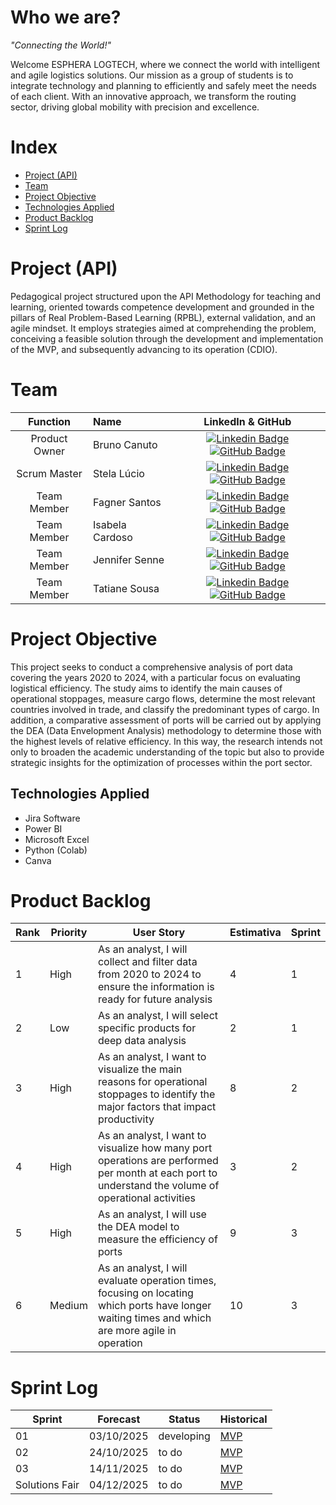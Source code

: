 # Who we are?

*"Connecting the World!"*

Welcome ESPHERA LOGTECH, where we connect the world with intelligent and agile logistics solutions. Our mission as a group of students is to integrate technology and planning to efficiently and safely meet the needs of each client. With an innovative approach, we transform the routing sector, driving global mobility with precision and excellence.


# Index
* [Project (API)](#Project-(API))
* [Team](#Team)
* [Project Objective](Project-Objective)
* [Technologies Applied](Technologies-Applied)
* [Product Backlog](#Product-Backlog)
* [Sprint Log](#Sprint-Log)


# Project (API) 
Pedagogical project structured upon the API Methodology for teaching and learning, oriented towards competence development and grounded in the pillars of Real Problem-Based Learning (RPBL), external validation, and an agile mindset. It employs strategies aimed at comprehending the problem, conceiving a feasible solution through the development and implementation of the MVP, and subsequently advancing to its operation (CDIO).


# Team
|    Function     | Name                                 |                                                                                                                                                      LinkedIn & GitHub                                                                                                                                                      |
| :-----------: | :------------------------------------ | :-------------------------------------------------------------------------------------------------------------------------------------------------------------------------------------------------------------------------------------------------------------------------------------------------------------------------: |
| Product Owner |   Bruno Canuto        |     [![Linkedin Badge](https://img.shields.io/badge/Linkedin-blue?style=flat-square&logo=Linkedin&logoColor=white)](https://www.linkedin.com/in/bruno-canuto-746944291) [![GitHub Badge](https://img.shields.io/badge/GitHub-111217?style=flat-square&logo=github&logoColor=white)](https://github.com/BrunoCanuto01)              |
| Scrum Master  | Stela Lúcio |      [![Linkedin Badge](https://img.shields.io/badge/Linkedin-blue?style=flat-square&logo=Linkedin&logoColor=white)](https://www.linkedin.com/in/stela-l%C3%BAcio-4849ab289 ) [![GitHub Badge](https://img.shields.io/badge/GitHub-111217?style=flat-square&logo=github&logoColor=white)](https://github.com/Stela-Lucio)     |
| Team Member   | Fagner Santos              |         [![Linkedin Badge](https://img.shields.io/badge/Linkedin-blue?style=flat-square&logo=Linkedin&logoColor=white)](https://www.linkedin.com/in/fagner-santos-235a82229) [![GitHub Badge](https://img.shields.io/badge/GitHub-111217?style=flat-square&logo=github&logoColor=white)](https://github.com/FagPSantos)        |
|  Team Member  | Isabela Cardoso                |         [![Linkedin Badge](https://img.shields.io/badge/Linkedin-blue?style=flat-square&logo=Linkedin&logoColor=white)](https://www.linkedin.com/in/isabela-cardoso008/) [![GitHub Badge](https://img.shields.io/badge/GitHub-111217?style=flat-square&logo=github&logoColor=white)](https://github.com/)        |
|  Team Member  |Jennifer Senne                |   [![Linkedin Badge](https://img.shields.io/badge/Linkedin-blue?style=flat-square&logo=Linkedin&logoColor=white)](https://www.linkedin.com/in/jennifer-senne-97a0452b9) [![GitHub Badge](https://img.shields.io/badge/GitHub-111217?style=flat-square&logo=github&logoColor=white)](https://github.com/JSenne15)   |
|  Team Member  | Tatiane Sousa      |           [![Linkedin Badge](https://img.shields.io/badge/Linkedin-blue?style=flat-square&logo=Linkedin&logoColor=white)](https://www.linkedin.com/in/tatiane-sousa-5b564625b) [![GitHub Badge](https://img.shields.io/badge/GitHub-111217?style=flat-square&logo=github&logoColor=white)](https://github.com/)    


# Project Objective
This project seeks to conduct a comprehensive analysis of port data covering the years 2020 to 2024, with a particular focus on evaluating logistical efficiency. The study aims to identify the main causes of operational stoppages, measure cargo flows, determine the most relevant countries involved in trade, and classify the predominant types of cargo. In addition, a comparative assessment of ports will be carried out by applying the DEA (Data Envelopment Analysis) methodology to determine those with the highest levels of relative efficiency. In this way, the research intends not only to broaden the academic understanding of the topic but also to provide strategic insights for the optimization of processes within the port sector.


## Technologies Applied

* Jira Software
* Power BI
* Microsoft Excel
* Python (Colab)
* Canva


# Product Backlog

| Rank | Priority | User Story                                                                                                                                              | Estimativa | Sprint |
|------|------------|---------------------------------------------------------------------------------------------------------------------------------------------------------|------------|--------|
| 1    | High      | As an analyst, I will collect and filter data from 2020 to 2024 to ensure the information is ready for future analysis                                  | 4         | 1      |
| 2    |Low         | As an analyst, I will select specific products for deep data analysis                                                                                  | 2          | 1      |
| 3    | High       | As an analyst, I want to visualize the main reasons for operational stoppages to identify the major factors that impact productivity                   | 8       | 2      |
| 4    | High       | As an analyst, I want to visualize how many port operations are performed per month at each port to understand the volume of operational activities    | 3          | 2      |
| 5  | High      | As an analyst, I will use the DEA model to measure the efficiency of ports                                                                                | 9      | 3   |
|6  | Medium      | As an analyst, I will evaluate operation times, focusing on locating which ports have longer waiting times and which are more agile in operation     | 10         | 3      |


  
# Sprint Log

| Sprint            | Forecast   | Status   | Historical |
|-------------------|------------|----------|-----------|
| 01                | 03/10/2025 | developing  | [MVP](MVP/sp1.md)  |
| 02                | 24/10/2025  | to do  | [MVP](MVP/sp2.md)  |
| 03                | 14/11/2025 | to do  | [MVP](MVP/sp3.md)  |
| Solutions Fair| 04/12/2025 | to do  | [MVP](#)  |
